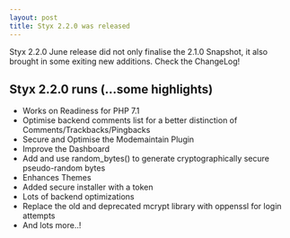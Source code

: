 ```yaml
---
layout: post
title: Styx 2.2.0 was released
---
```


Styx 2.2.0 June release did not only finalise the 2.1.0 Snapshot, it also brought in some exiting new additions. Check the ChangeLog!

## Styx 2.2.0 runs (...some highlights)

  - Works on Readiness for PHP 7.1
  - Optimise backend comments list for a better distinction of Comments/Trackbacks/Pingbacks
  - Secure and Optimise the Modemaintain Plugin
  - Improve the Dashboard
  - Add and use random_bytes() to generate cryptographically secure pseudo-random bytes
  - Enhances Themes
  - Added secure installer with a token
  - Lots of backend optimizations
  - Replace the old and deprecated mcrypt library with oppenssl for login attempts
  - And lots more..!

